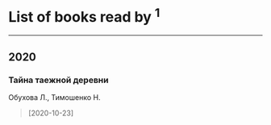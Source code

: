 # List of books read by [](https://www.facebook.com/profile.php?id=3448154788585127)<sup>1</sup>
---

## 2020

### Тайна таежной деревни
Обухова Л., Тимошенко Н.
> [2020-10-23] 



